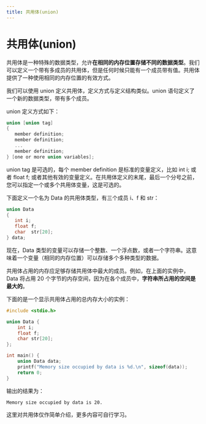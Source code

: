 ```yaml
---
title: 共用体(union)
---
```


# 共用体(union)

共用体是一种特殊的数据类型，允许**在相同的内存位置存储不同的数据类型**。我们可以定义一个带有多成员的共用体，但是任何时候只能有一个成员带有值。共用体提供了一种使用相同的内存位置的有效方式。

我们可以使用 union 定义共用体，定义方式与定义结构类似。union 语句定义了一个新的数据类型，带有多个成员。

union 定义方式如下：

```c
union [union tag]
{
   member definition;
   member definition;
   ...
   member definition;
} [one or more union variables];
```

union tag 是可选的，每个 member definition 是标准的变量定义，比如 int i; 或者 float f; 或者其他有效的变量定义。在共用体定义的末尾，最后一个分号之前，您可以指定一个或多个共用体变量，这是可选的。

下面定义一个名为 Data 的共用体类型，有三个成员 i、f 和 str：

```c
union Data
{
   int i;
   float f;
   char  str[20];
} data;
```

现在，Data 类型的变量可以存储一个整数、一个浮点数，或者一个字符串。这意味着一个变量（相同的内存位置）可以存储多个多种类型的数据。

共用体占用的内存应足够存储共用体中最大的成员。例如，在上面的实例中，Data 将占用 20 个字节的内存空间，因为在各个成员中，**字符串所占用的空间是最大的**。

下面的是一个显示共用体占用的总内存大小的实例：

```c
#include <stdio.h>

union Data {
    int i;
    float f;
    char str[20];
};

int main() {
    union Data data;
    printf("Memory size occupied by data is %d.\n", sizeof(data));
    return 0;
}
```

输出的结果为：

```plaintext
Memory size occupied by data is 20.
```

这里对共用体仅作简单介绍，更多内容可自行学习。
